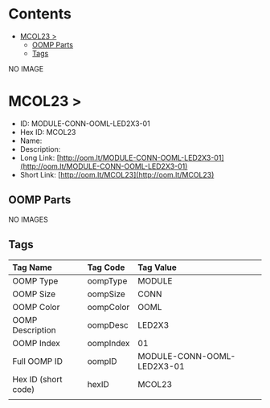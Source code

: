 



Contents
========

* [MCOL23 > ](#mcol23--)
	* [OOMP Parts](#oomp-parts)
	* [Tags](#tags)
  
NO IMAGE  
# MCOL23 > 

- ID: MODULE-CONN-OOML-LED2X3-01
- Hex ID: MCOL23
- Name: 
- Description: 
- Long Link: [http://oom.lt/MODULE-CONN-OOML-LED2X3-01](http://oom.lt/MODULE-CONN-OOML-LED2X3-01)
- Short Link: [http://oom.lt/MCOL23](http://oom.lt/MCOL23)

## OOMP Parts
  
NO IMAGES  
## Tags
  

|Tag Name|Tag Code|Tag Value|
| :--- | :--- | :--- |
|OOMP Type|oompType|MODULE|
|OOMP Size|oompSize|CONN|
|OOMP Color|oompColor|OOML|
|OOMP Description|oompDesc|LED2X3|
|OOMP Index|oompIndex|01|
|Full OOMP ID|oompID|MODULE-CONN-OOML-LED2X3-01|
|Hex ID (short code)|hexID|MCOL23|
||||
